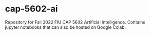 # cap-5602-ai
Repository for Fall 2022 FIU CAP 5602 Artificial Intelligence.
Contains jupyter notebooks that can also be hosted on Google Colab.
